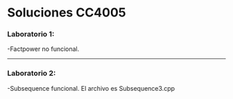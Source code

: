 # Soluciones CC4005

### Laboratorio 1:
-Factpower no funcional.

---

### Laboratorio 2:
-Subsequence funcional. El archivo es Subsequence3.cpp